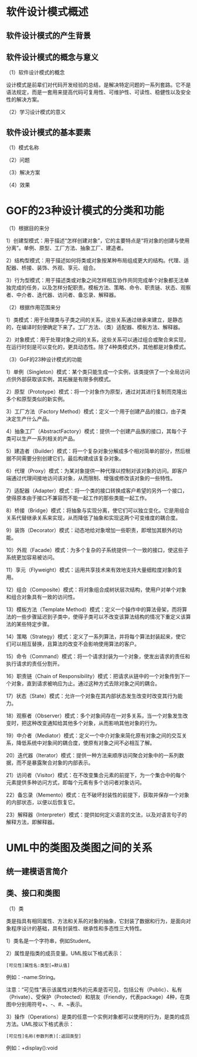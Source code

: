 # 软件设计模式概述
## 软件设计模式的产生背景
## 软件设计模式的概念与意义

（1）软件设计模式的概念

设计模式是前辈们对代码开发经验的总结，是解决特定问题的一系列套路。它不是语法规定，而是一套用来提高代码可复用性、可维护性、可读性、稳健性以及安全性的解决方案。

（2）学习设计模式的意义
## 软件设计模式的基本要素

（1）模式名称

（2）问题

（3）解决方案

（4）效果
# GOF的23种设计模式的分类和功能

（1）根据目的来分

1）创建型模式：用于描述“怎样创建对象”，它的主要特点是“将对象的创建与使用分离”。单例、原型、工厂方法、抽象工厂、建造者。

2）结构型模式：用于描述如何将类或对象按某种布局组成更大的结构。代理、适配器、桥接、装饰、外观、享元、组合。

3）行为型模式：用于描述类或对象之间怎样相互协作共同完成单个对象都无法单独完成的任务，以及怎样分配职责。模板方法、策略、命令、职责链、状态、观察者、中介者、迭代器、访问者、备忘录、解释器。

（2）根据作用范围来分

1）类模式：用于处理类与子类之间的关系，这些关系通过继承来建立，是静态的，在编译时刻便确定下来了。工厂方法、（类）适配器、模板方法、解释器。

2）对象模式：用于处理对象之间的关系，这些关系可以通过组合或聚合来实现，在运行时刻是可以变化的，更具动态性。除了4种类模式外，其他都是对象模式。

（3）GoF的23种设计模式的功能

1）单例（Singleton）模式：某个类只能生成一个实例，该类提供了一个全局访问点供外部获取该实例，其拓展是有限多例模式。

2）原型（Prototype）模式：将一个对象作为原型，通过对其进行复制而克隆出多个和原型类似的新实例。

3）工厂方法（Factory Method）模式：定义一个用于创建产品的接口，由子类决定生产什么产品。

4）抽象工厂（AbstractFactory）模式：提供一个创建产品族的接口，其每个子类可以生产一系列相关的产品。

5）建造者（Builder）模式：将一个复杂对象分解成多个相对简单的部分，然后根据不同需要分别创建它们，最后构建成该复杂对象。

6）代理（Proxy）模式：为某对象提供一种代理以控制对该对象的访问。即客户端通过代理间接地访问该对象，从而限制、增强或修改该对象的一些特性。

7）适配器（Adapter）模式：将一个类的接口转换成客户希望的另外一个接口，使得原本由于接口不兼容而不能一起工作的那些类能一起工作。

8）桥接（Bridge）模式：将抽象与实现分离，使它们可以独立变化。它是用组合关系代替继承关系来实现，从而降低了抽象和实现这两个可变维度的耦合度。

9）装饰（Decorator）模式：动态地给对象增加一些职责，即增加其额外的功能。

10）外观（Facade）模式：为多个复杂的子系统提供一个一致的接口，使这些子系统更加容易被访问。

11）享元（Flyweight）模式：运用共享技术来有效地支持大量细粒度对象的复用。

12）组合（Composite）模式：将对象组合成树状层次结构，使用户对单个对象和组合对象具有一致的访问性。

13）模板方法（Template Method）模式：定义一个操作中的算法骨架，而将算法的一些步骤延迟到子类中，使得子类可以不改变该算法结构的情况下重定义该算法的某些特定步骤。

14）策略（Strategy）模式：定义了一系列算法，并将每个算法封装起来，使它们可以相互替换，且算法的改变不会影响使用算法的客户。

15）命令（Command）模式：将一个请求封装为一个对象，使发出请求的责任和执行请求的责任分割开。

16）职责链（Chain of Responsibility）模式：把请求从链中的一个对象传到下一个对象，直到请求被响应为止。通过这种方式去除对象之间的耦合。

17）状态（State）模式：允许一个对象在其内部状态发生改变时改变其行为能力。

18）观察者（Observer）模式：多个对象间存在一对多关系，当一个对象发生改变时，把这种改变通知给其他多个对象，从而影响其他对象的行为。

19）中介者（Mediator）模式：定义一个中介对象来简化原有对象之间的交互关系，降低系统中对象间的耦合度，使原有对象之间不必相互了解。

20）迭代器（Iterator）模式：提供一种方法来顺序访问聚合对象中的一系列数据，而不是暴露聚合对象的内部表示。

21）访问者（Visitor）模式：在不改变集合元素的前提下，为一个集合中的每个元素提供多种访问方式，即每个元素有多个访问者对象访问。

22）备忘录（Memento）模式：在不破坏封装性的前提下，获取并保存一个对象的内部状态，以便以后恢复它。

23）解释器（Interpreter）模式：提供如何定义语言的文法，以及对语言句子的解释方法，即解释器。
# UML中的类图及类图之间的关系
## 统一建模语言简介
## 类、接口和类图

（1）类

类是指具有相同属性、方法和关系的对象的抽象，它封装了数据和行为，是面向对象程序设计的基础，具有封装性、继承性和多态性三大特性。

1）类名是一个字符串，例如Student。

2）属性是指类的成员变量。UML按以下格式表示：

```
[可见性]属性名:类型[=默认值]
```

例如：-name:String。

注意：“可见性”表示该属性对类外的元素是否可见，包括公有（Public）、私有（Private）、受保护（Protected）和朋友（Friendly，代表package）4种，在类图中分别用符号+、-、#、~表示。

3）操作（Operations）是类的任意一个实例对象都可以使用的行为，是类的成员方法。UML按以下格式表示：

```
[可见性]名称(参数列表)[:返回类型]
```

例如：+display():void
